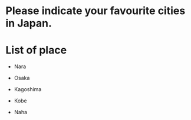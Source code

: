 # Please indicate your favourite cities in Japan.

# List of place
- Nara
- Osaka







- Kagoshima
- Kobe
- Naha
